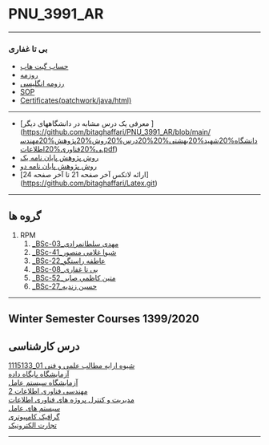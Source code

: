 # PNU_3991_AR
---------
### بی تا غفاری
 
- [حساب گیت هاب](https://github.com/bitaghaffari)
- [روزمه](https://github.com/bitaghaffari/Persian-CV)
- [رزومه انگلیسی](https://github.com/bitaghaffari/CV/blob/main/index.html)
- [SOP](https://github.com/bitaghaffari/SOP  )
- [Certificates(patchwork/java/html)]( https://github.com/bitaghaffari/Certificates)
---
- [معرفی یک درس مشابه در دانشگاههای دیگر ] (https://github.com/bitaghaffari/PNU_3991_AR/blob/main/دانشگاه%20شهید%20بهشتی%20%20درس%20روش%20پژوهش%20مهندسی%20فناوری%20اطلاعات.pdf)
- [روش پژوهش پایان نامه یک](ThesisForMethodology.pdf)
- [روش پژوهش پایان نامه دو](Dependabilityanalysisandrecoverysupportforsmartgrids.pdf)
- [ارائه لاتکس آخر صفحه 21 تا آخر صفحه 24] (https://github.com/bitaghaffari/Latex.git)

------------------
## گروه ها
    
1. RPM 
    1. [_BSc-03_مهدی سلطانمرادی](https://github.com/AliRazavi-edu/PNU_3991/tree/master/_BSc/ResearchAndPresentationMethods/1115133_01/03_%D9%85%D9%87%D8%AF%D9%8A%20%D8%B3%D9%84%D8%B7%D8%A7%D9%86%20%D9%85%D8%B1%D8%A7%D8%AF%D9%8A)   
    1. [_BSc-41_شیوا غلامی منصور](https://github.com/AliRazavi-edu/PNU_3991/tree/master/_BSc/ResearchAndPresentationMethods/1322010_02/41_%D8%B4%D9%8A%D9%88%D8%A7%20%D8%BA%D9%84%D8%A7%D9%85%D9%8A%20%D9%85%D9%86%D8%B5%D9%88%D8%B1) 
    1. [_BSc-22_عاطفه راستگو](https://github.com/AliRazavi-edu/PNU_3991/tree/master/_BSc/ResearchAndPresentationMethods/1322010_02/22_%D8%B9%D8%A7%D8%B7%D9%81%D9%87%20%D8%B1%D8%A7%D8%B3%D8%AA%DA%AF%D9%88)
    1. [_BSc-08_بی تا غفاری](https://github.com/AliRazavi-edu/PNU_3991/tree/master/_BSc/ResearchAndPresentationMethods/1115133_01/08_%D8%A8%D9%8A%20%D8%AA%D8%A7%20%D8%BA%D9%81%D8%A7%D8%B1%D9%8A)
    1. [_BSc-52_متين كاظمي صابر](https://github.com/AliRazavi-edu/PNU_3991/tree/master/_BSc/ResearchAndPresentationMethods/1322010_02/52_%D9%85%D8%AA%D9%8A%D9%86%20%D9%83%D8%A7%D8%B8%D9%85%D9%8A%20%D8%B5%D8%A7%D8%A8%D8%B1)
    1. [_BSc-27_حسین زندیه](https://github.com/AliRazavi-edu/PNU_3991/tree/master/_BSc/ResearchAndPresentationMethods/1322010_01/27_%D8%AD%D8%B3%D9%8A%D9%86%20%D8%B2%D9%86%D8%AF%D9%8A%D9%87)
    
-------------------
## Winter Semester Courses 1399/2020

## درس کارشناسی 
[1115133_01 شیوه ارایه مطالب علمی و فنی](https://github.com/bitaghaffari/PNU_3991_AR.git)
<br>
[آزمایشگاه پایگاه داده](https://github.com/bitaghaffari/PNU_3991_AR.git)
<br>
[آزمایشگاه سیستم عامل](https://github.com/bitaghaffari/PNU_3991_AR.git)
<br>
[مهندسی فناوری اطلاعات 2](https://github.com/bitaghaffari/PNU_3991_AR.git)
<br>
[مدیریت و کنترل پروژه های فناوری اطلاعات](https://github.com/bitaghaffari/PNU_3991_AR.git)
<br>
[سیستم های عامل](https://github.com/bitaghaffari/PNU_3991_AR.git)
<br>
[گرافیک کامپیوتری](https://github.com/bitaghaffari/PNU_3991_AR.git)
<br>
[تجارت الکترونیک](https://github.com/bitaghaffari/PNU_3991_AR.git)
<br>

--------------
